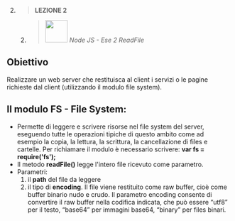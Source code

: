 2. > **LEZIONE 2**
     2. > *<img src="https://user-images.githubusercontent.com/62563624/134513026-0b4e7fc7-4eef-47b2-877d-1155ba1a81e9.png" style="width: 50px"></img>  Node JS - Ese 2 ReadFile*
     
## Obiettivo
Realizzare un  web server che restituisca al client i servizi o le pagine richieste dal client (utilizzando il modulo file system). 

## Il modulo FS - File System: 
- Permette di leggere e scrivere risorse nel file system del server, eseguendo tutte le operazioni tipiche di questo ambito come ad esempio la copia, la lettura, la scrittura,
la cancellazione di files e cartelle. Per richiamare il modulo è necessario scrivere: **var fs = require('fs');**
- Il metodo **readFile()** legge l'intero file ricevuto come parametro.  
- Parametri: 
  1. il **path** del file da leggere  
  2. il tipo di **encoding**. Il file viene restituito come raw buffer, cioè come buffer binario nudo e crudo. Il parametro encoding consente di convertire il raw buffer nella codifica indicata, che può 
essere “utf8” per il testo, “base64” per immagini base64, “binary” per files binari. 
